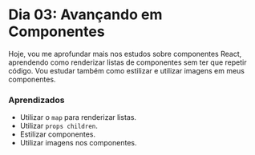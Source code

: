 # Dia 03: Avançando em Componentes

Hoje, vou me aprofundar mais nos estudos sobre componentes React, aprendendo como renderizar listas de componentes sem ter que repetir código. Vou estudar também como estilizar e utilizar imagens em meus componentes.

### Aprendizados

- Utilizar o `map` para renderizar listas.
- Utilizar `props children`.
- Estilizar componentes.
- Utilizar imagens nos componentes.